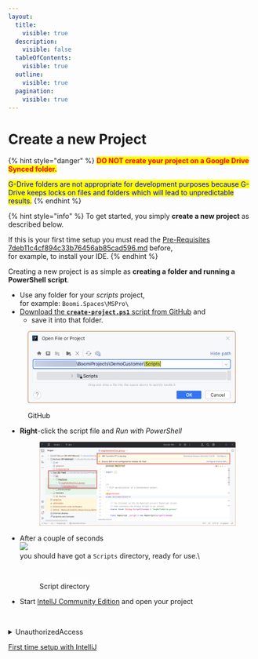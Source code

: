 ```yaml
---
layout:
  title:
    visible: true
  description:
    visible: false
  tableOfContents:
    visible: true
  outline:
    visible: true
  pagination:
    visible: true
---
```


# Create a new Project

{% hint style="danger" %}
<mark style="color:red;">**DO NOT create your project on a Google Drive Synced folder.**</mark>

<mark style="color:blue;">G-Drive folders are not appropriate for development purposes because G-Drive keeps locks on files and folders which will lead to unpredictable results.</mark>
{% endhint %}

{% hint style="info" %}
To get started, you simply **create a new project** as described below.

If this is your first time setup you must read the [Pre-Requisites 7deb11c4cf894c33b76456ab85cad596.md](<Pre-Requisites 7deb11c4cf894c33b76456ab85cad596.md> "mention") before, \
for example, to install your IDE.
{% endhint %}

Creating a new project is as simple as **creating a folder and running a PowerShell script**.

* Use any folder for your _scripts_ project,\
  for example:  `Boomi.Spaces\MSPro\`
* [Download the **`create-project.ps1`** script from GitHub](https://github.com/MarkusSchmidtPro/Boomi.Groovy.ReferenceProject/blob/main/bin/create-project.ps1) and&#x20;
  * save it into that folder.

<figure><img src="../.gitbook/assets/Untitled.png" alt=""><figcaption><p>GitHub</p></figcaption></figure>

*   **Right**-click the script file and _Run with PowerShell_

    <div align="left">

    <figure><img src="../.gitbook/assets/Untitled 1.png" alt=""><figcaption></figcaption></figure>

    </div>
*   After a couple of seconds \
    ![](broken-reference)\
    you should have got a `Scripts` directory, ready for use.\


    <div align="left">

    <figure><img src="broken-reference" alt="" width="460"><figcaption><p>Script directory</p></figcaption></figure>

    </div>
* Start [IntellJ Community Edition](<Pre-Requisites 7deb11c4cf894c33b76456ab85cad596.md>) and open your project

<div align="left">

<figure><img src="broken-reference" alt="" width="399"><figcaption></figcaption></figure>

</div>

<details>

<summary>UnauthorizedAccess</summary>

```jsx
PS C:\vStudio\BoomiProjects\ABC> **Get-ExecutionPolicy -List**

        Scope ExecutionPolicy
        ----- ---------------
MachinePolicy       Undefined
   UserPolicy       Undefined
      Process       Undefined
  CurrentUser       Undefined
 LocalMachine       AllSigned

**> Set-ExecutionPolicy -ExecutionPolicy Bypass -Scope CurrentUser**
```

</details>



[First time setup with IntelliJ](../MGF4Boomi%20-%20Groovy%20for%20Boomi%20bfadc9ce63764373816fa22fccd3cdc1/Getting%20Started%20019408ce4279434d934d162b6ed03d4e/Setup%20a%20customer%20project%20a5e8a967b06b4f9d9123b55f72e07145/First%20time%20setup%20with%20IntelliJ%208996f46e6cbe4fe9aac05d0d0a53dac2.md)
